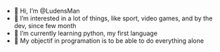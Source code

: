 - 👋 Hi, I’m @LudensMan
- 👀 I’m interested in a lot of things, like sport, video games, and by the dev, since few month
- 🌱 I’m currently learning python, my first language
-  🤞 My objectif in programation is to be able to do everything alone
